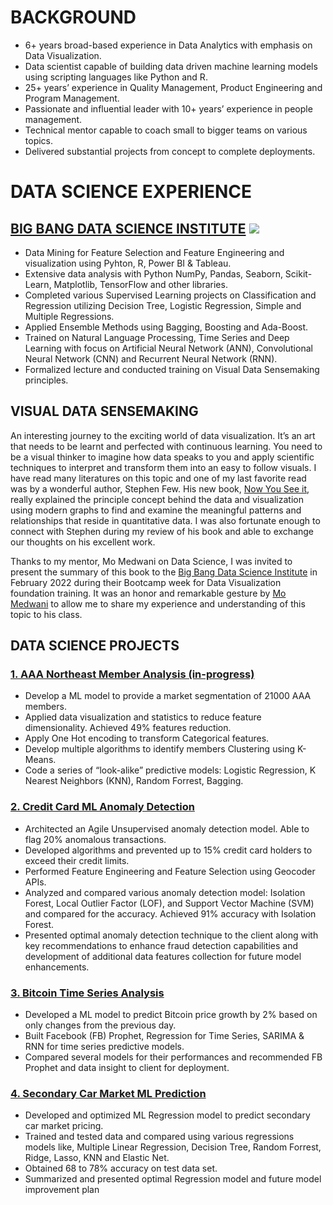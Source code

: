 
# BACKGROUND
*	6+ years broad-based experience in Data Analytics with emphasis on Data Visualization.
*	Data scientist capable of building data driven machine learning models using scripting languages like Python and R.
*	25+ years’ experience in Quality Management, Product Engineering and Program Management.
*	Passionate and influential leader with 10+ years’ experience in people management.
*	Technical mentor capable to coach small to bigger teams on various topics.
*	Delivered substantial projects from concept to complete deployments.

# DATA SCIENCE EXPERIENCE 
## [BIG BANG DATA SCIENCE INSTITUTE](https://www.bigbang-datascience.com/) ![](https://github.com/naveedk786/Naveed_Khan_Portfolio/blob/main/Images/BBDS%20Logo.JPG)
*  Data Mining for Feature Selection and Feature Engineering and visualization using Pyhton, R, Power BI & Tableau.
*  Extensive data analysis with Python NumPy, Pandas, Seaborn, Scikit-Learn, Matplotlib, TensorFlow and other libraries. 
*  Completed various Supervised Learning projects on Classification and Regression utilizing Decision Tree, Logistic Regression, Simple and Multiple Regressions.
*  Applied Ensemble Methods using Bagging, Boosting and Ada-Boost.
*  Trained on Natural Language Processing, Time Series and Deep Learning with focus on Artificial Neural Network (ANN), Convolutional Neural Network (CNN) and Recurrent Neural Network (RNN).
*  Formalized lecture and conducted training on Visual Data Sensemaking principles.

## VISUAL DATA SENSEMAKING
An interesting journey to the exciting world of data visualization. It’s an art that needs to be learnt and perfected with continuous learning. You need to be a visual thinker to imagine how data speaks to you and apply scientific techniques to interpret and transform them into an easy to follow visuals. I have read many literatures on this topic and one of my last favorite read was by a wonderful author, Stephen Few. His new book, [Now You See it](https://books.google.com/books/about/Now_You_See_It.html?id=_NgVzgEACAAJ), really explained the principle concept behind the data and visualization using modern graphs to find and examine the meaningful patterns and relationships that reside in quantitative data. I was also fortunate enough to connect with Stephen during my review of his book and able to exchange our thoughts on his excellent work.

Thanks to my mentor, Mo Medwani on Data Science, I was invited to present the summary of this book to the [Big Bang Data Science Institute](https://www.bigbang-datascience.com/) in February 2022 during their Bootcamp week for Data Visualization foundation training. It was an honor and remarkable gesture by [Mo Medwani](https://www.linkedin.com/in/medwani/) to allow me to share my experience and understanding of this topic to his class.


## DATA SCIENCE PROJECTS

###  [1. AAA Northeast Member Analysis (in-progress)](https://github.com/naveedk786/AAA-Northeast-Member-Analysis)
*  Develop a ML model to provide a market segmentation of  21000 AAA members.
*  Applied data visualization and statistics to reduce feature dimensionality. Achieved 49% features reduction.
*  Apply One Hot encoding to transform Categorical features.
*  Develop multiple algorithms to identify members Clustering using K-Means.
*  Code a series of “look-alike” predictive models: Logistic Regression, K Nearest Neighbors (KNN), Random Forrest, Bagging.

###  [2. Credit Card ML Anomaly Detection](https://github.com/naveedk786/Credit-Card-Anomaly-Detection)
*  Architected an Agile Unsupervised anomaly detection model. Able to flag 20% anomalous transactions. 
*  Developed algorithms and prevented up to 15% credit card holders to exceed their credit limits.
*  Performed Feature Engineering and Feature Selection using Geocoder APIs.
*  Analyzed and compared various anomaly detection model: Isolation Forest, Local Outlier Factor (LOF), and Support Vector Machine (SVM) and compared for the accuracy. Achieved 91% accuracy with Isolation Forest.
*  Presented optimal anomaly detection technique to the client along with key recommendations to enhance fraud detection capabilities and development of additional data features collection for future model enhancements.

###  [3. Bitcoin Time Series Analysis](https://github.com/naveedk786/Bitcoin_Timeseries_Analysis)
*  Developed a ML model to predict Bitcoin price growth by 2% based on only changes from the previous day.
*  Built Facebook (FB) Prophet, Regression for Time Series, SARIMA & RNN for time series predictive models. 
*  Compared several models for their performances and recommended FB Prophet and data insight to client for deployment. 

###  [4. Secondary Car Market ML Prediction](https://github.com/naveedk786/Secondardy-Car-Market-Analysis)
*	 Developed and optimized ML Regression model to predict secondary car market pricing.
*  Trained and tested data and compared using various regressions models like, Multiple Linear Regression, Decision Tree, Random Forrest, Ridge, Lasso, KNN and Elastic Net.
*  Obtained 68 to 78% accuracy on test data set.
*  Summarized and presented optimal Regression model and future model improvement plan





